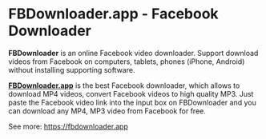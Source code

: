 # FBDownloader.app - Facebook Downloader
<b>FBDownloader</b> is an online Facebook video downloader. Support download videos from Facebook on computers, tablets, phones (iPhone, Android) without installing supporting software.

<a href="https://fbdownloader.app/en"><b>FBDownloader.app</b></a> is the best Facebook downloader, which allows to download MP4 videos, convert Facebook videos to high quality MP3. Just paste the Facebook video link into the input box on FBDownloader and you can download any MP4, MP3 video from Facebook for free.

See more: <a href="https://fbdownloader.app/en">https://fbdownloader.app</a>
